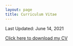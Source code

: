 ```yaml
---
layout: page
title: Curriculum Vitae
---
```


Last Updated: June 14, 2021

[Click here to download my CV](https://cfadmin.human.cornell.edu/FAR/uploads/webcv/ks2373_webcv_F7BEB205-F08E-410F-B69F-0EA0A202FF0F.pdf) 

